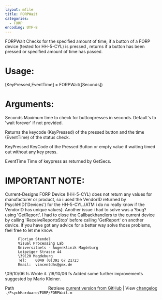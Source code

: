 ```yaml
---
layout: mfile
title: FORPWait
categories:
  - FORP
encoding: UTF-8
---
```


FORPWait     Checks for the specified amount of time, if a button of a FORP device
             (tested for HH-5-CYL) is pressed , returns if a button has been
             pressed or specified amount of time has passed.

# Usage:

   [KeyPressed,EventTime] = FORPWait([Seconds])

# Arguments:

   Seconds             Maximum time to check for buttonpresses in seconds.
                       Default's to 'wait forever' if not provided.



Returns the keycode (KeyPressed) of the pressed button and the
time (EventTime) of the status check.


   KeyPressed          KeyCode of the Pressed Button or empty value if
                       waiting timed out without any key press.


   EventTime           Time of keypress as returned by GetSecs.


# IMPORTANT NOTE:

   Current-Designs FORP Device (HH-5-CYL) does not return any values for
   manufacturer or product, so i used the VendorID returned by
   PsychHID('Devices') for the HH-5-CYL.(ATM i do no really know if the
   VendorID has unique values).
   Another issue i had to solve was a ?bug? using 'GetReport'. I had to
   close the Callbackhandlers to the current device by calling
   'ReceiveReportsStop' before calling 'GetReport' on another device.
   If you have got any advice for a better way solve those problems, feel
   free to let me know:

          Florian Stendel
          Visual Processing Lab
          Universitaets - Augenklinik Magdeburg
          Leipziger Strasse 44
          \39120 Magdeburg
          Tel:    0049 (0)391 67 21723
          Email:  vincentdhs@gmx.de


   \09/10/06   fs   Wrote it.
   \19/10/06   fs   Added some further improvements suggested by Mario
                   Kleiner.


<div class="code_header" style="text-align:right;">
  <span style="float:left;">Path&nbsp;&nbsp;</span> <span class="counter">Retrieve <a href=
  "https://raw.github.com/Psychtoolbox-3/Psychtoolbox-3/beta/./PsychHardware/FORP/FORPWait.m">current version from GitHub</a> | View <a href=
  "https://github.com/Psychtoolbox-3/Psychtoolbox-3/commits/beta/./PsychHardware/FORP/FORPWait.m">changelog</a></span>
</div>
<div class="code">
  <code>./PsychHardware/FORP/FORPWait.m</code>
</div>
